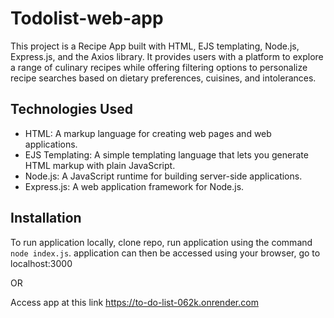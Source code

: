 # Todolist-web-app

This project is a Recipe App built with HTML, EJS templating, Node.js, Express.js, and the Axios library. It provides users with a platform to explore a range of culinary recipes while offering filtering options to personalize recipe searches based on dietary preferences, cuisines, and intolerances.

## Technologies Used

- HTML: A markup language for creating web pages and web applications.
- EJS Templating: A simple templating language that lets you generate HTML markup with plain JavaScript.
- Node.js: A JavaScript runtime for building server-side applications.
- Express.js: A web application framework for Node.js.

## Installation

To run application locally, clone repo, run application using the command `node index.js`. application can then be accessed using your browser, go to localhost:3000

OR

Access app at this link https://to-do-list-062k.onrender.com
